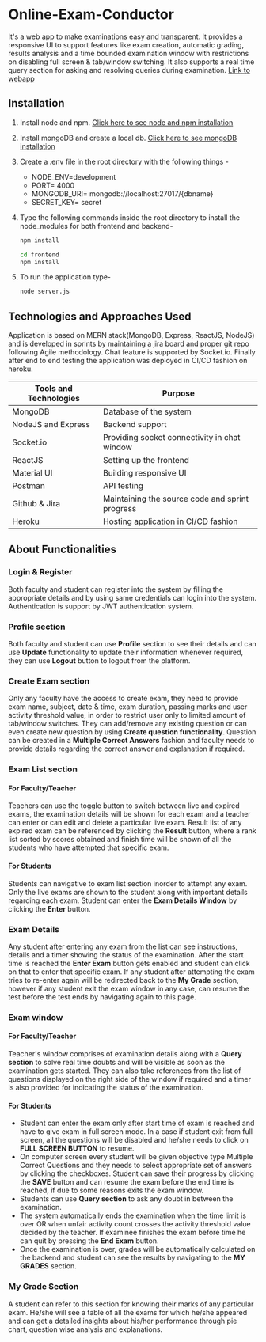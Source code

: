 # Online-Exam-Conductor
It's a web app to make examinations easy and transparent. It provides a responsive UI to support  features like exam creation, automatic grading, results analysis and a time bounded examination window with restrictions on disabling full screen & tab/window switching. It also supports a real time query section for asking and resolving queries during examination. [Link to webapp](https://online-exam-conductor.herokuapp.com/)

## Installation
1. Install node and npm. [Click here to see node and npm installation](https://docs.npmjs.com/downloading-and-installing-node-js-and-npm)
2. Install mongoDB and create a local db. [Click here to see mongoDB installation](https://docs.mongodb.com/manual/installation/)
3. Create a .env file in the root directory with the following things - <br/>
    * NODE_ENV=development
    * PORT= 4000
    * MONGODB_URI= mongodb://localhost:27017/{dbname}
    * SECRET_KEY= secret
4. Type the following commands inside the root directory to install the node_modules for both frontend and backend-
    ```bash
    npm install
    ```
    
    ```bash
    cd frontend
    npm install
    ```
5. To run the application type-
    ```bash
    node server.js
    ```
 
## Technologies and Approaches Used
Application is based on MERN stack(MongoDB, Express, ReactJS, NodeJS)  and is developed in sprints by maintaining a jira board and proper git repo following Agile methodology. Chat feature is supported by Socket.io. Finally after end to end testing the application was deployed  in CI/CD fashion on heroku. 

**Tools and Technologies** | **Purpose**
------------ | -------------
MongoDB | Database of the system
NodeJS and Express | Backend support
Socket.io | Providing socket connectivity in chat window
ReactJS | Setting up the frontend
Material UI | Building responsive UI
Postman | API testing
Github & Jira | Maintaining the source code and sprint progress
Heroku | Hosting application in CI/CD fashion



## About Functionalities

### Login & Register 
Both faculty and student can register into the system by filling the appropriate details and by using same credentials can login into the system. Authentication is support by JWT authentication system.

### Profile section 
Both faculty and student can use **Profile** section to see their details and can use **Update** functionality to update their information whenever required, they can use **Logout** button to logout from the platform.

### Create Exam section
Only any faculty have the access to create exam, they need to provide exam name, subject, date & time, exam duration, passing marks and user activity threshold value, in order to restrict user only to limited amount of tab/window switches. They can add/remove any existing question or can even create new question by using **Create question functionality**. Question can be created in a **Multiple Correct Answers** fashion and faculty needs to provide details regarding the correct answer and explanation if required.

### Exam List section
#### For Faculty/Teacher
Teachers can use the toggle button to switch between live and expired exams, the examination details will be shown for each exam and a teacher can enter or can edit and delete a particular live exam. Result list of any expired exam can be referenced by clicking the **Result** button, where a rank list sorted by scores obtained and finish time will be shown of all the students who have attempted that specific exam.
#### For Students
Students can navigative to exam list section inorder to attempt any exam. Only the live exams are shown to the student along with important details regarding each exam.
Student can enter the **Exam Details Window** by clicking the **Enter** button.

### Exam Details
Any student after entering any exam from the list can see instructions, details and a timer showing the status of the examination. After the start time is reached the **Enter Exam** button gets enabled and student can click on that to enter that specific exam. If any student after attempting the exam tries to re-enter again will be redirected back to the **My Grade** section, however if any student exit the exam window in any case, can resume the test before the test ends by navigating again to this page.


### Exam window
#### For Faculty/Teacher
Teacher's window comprises of examination details along with a **Query section** to solve real time doubts and will be visible as soon as the examination gets started. They can also take references from the list of questions displayed on the right side of the window if required and a timer is also provided for indicating the status of the examination.
#### For Students
* Student can enter the exam only after start time of exam is reached and have to give exam in full screen mode. In a case if student exit from full screen, all the questions will be disabled and he/she needs to click on **FULL SCREEN BUTTON** to resume. 
* On computer screen every student will be given objective type Multiple Correct Questions and they needs to select appropriate set of answers by clicking the checkboxes. Student can save their progress by clicking the **SAVE** button and can resume the exam before the end time is reached, if due to some reasons exits the exam window.
* Students can use **Query section** to ask any doubt in between the examination. 
* The system automatically ends the examination when the time limit is over OR when unfair activity count crosses the activity threshold value decided by the teacher. If examinee finishes the exam before time he can quit by pressing the **End Exam** button.
* Once the examination is over, grades will be automatically calculated on the backend and student can see the results by navigating to the **MY GRADES** section.

### My Grade Section
A student can refer to this section for knowing their marks of any particular exam. He/she will see a table of all the exams for which he/she appeared and can get a detailed insights about his/her performance through pie chart, question wise analysis and explanations.


